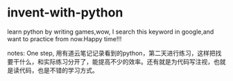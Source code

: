 invent-with-python
==================

learn python by writing games,wow, I search this keyword in google,and want to practice from now.Happy time!!!

notes:
One step, 用有道云笔记记录看到的python，第二天进行练习，这样把找要干什么，和实际练习分开了，能提高不少的效率。还有就是为代码写注视，也就是读代码，也是不错的学习方式。
